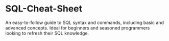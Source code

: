 # SQL-Cheat-Sheet
An easy-to-follow guide to SQL syntax and commands, including basic and advanced concepts. Ideal for beginners and seasoned programmers looking to refresh their SQL knowledge.

